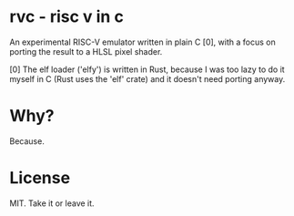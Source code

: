 # rvc - risc v in c

An experimental RISC-V emulator written in plain C [0], with a focus on porting the result to a HLSL pixel shader.

[0] The elf loader ('elfy') is written in Rust, because I was too lazy to do it myself in C (Rust uses the 'elf' crate) and it doesn't need porting anyway.

# Why?

Because.

# License

MIT. Take it or leave it.

